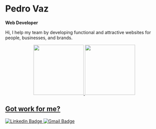 # **Pedro Vaz**

**Web Developer**

Hi, I help my team by developing functional and attractive websites for people, businesses, and brands.

<div align="center">
  <a href="https://github.com/pedrov4z/">
  <img height="160em" src="https://github-readme-stats.vercel.app/api?username=pedrov4z&show_icons=true&include_all_commits=true&count_private=true&theme=gruvbox_light"/>
  <img height="160em" src="https://github-readme-stats.vercel.app/api/top-langs/?username=pedrov4z&layout=compact&show_icons=true&theme=gruvbox_light"/>
</div>

## Got work for me?

<a href="https://www.linkedin.com/in/pedrov4z/" rel="nofollow">
  <img 
    src="https://img.shields.io/badge/LinkedIn-0077B5?style=for-the-badge&logo=linkedin&logoColor=white" 
    alt="Linkedin Badge" 
    style="max-width:100%;"
  />
</a>

<a href="mailto:ppvaz03@gmail.com" rel="nofollow">
  <img 
    src="https://img.shields.io/badge/Gmail-D14836?style=for-the-badge&logo=gmail&logoColor=white" 
    alt="Gmail Badge" 
    style="max-width:100%;"
  />
</a>

